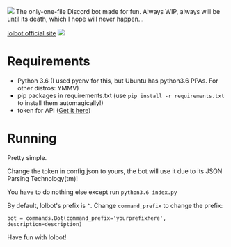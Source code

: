 ![](https://lold.s-ul.eu/MqKR7DKI)
The only-one-file Discord bot made for fun.
Always WIP, always will be until its death, which I hope will never happen...

[lolbot official site](https://lolbot.banne.club) 
[<img src="https://discordapp.com/api/guilds/237379086970781698/widget.png?style=shield">](https://discord.gg/DCagZUP)

# Requirements

- Python 3.6 (I used pyenv for this, but Ubuntu has python3.6 PPAs. For other distros: YMMV)
- pip packages in requirements.txt (use `pip install -r requirements.txt` to install them automagically!)
- token for API ([Get it here](https://discordapp.com/developers/applications))

# Running

Pretty simple.

Change the token in config.json to yours, the bot will use it due to its JSON Parsing Technology(tm)!

You have to do nothing else except run `python3.6 index.py`

By default, lolbot's prefix is `^`. Change `command_prefix` to change the prefix:

`bot = commands.Bot(command_prefix='yourprefixhere', description=description)`

Have fun with lolbot!
